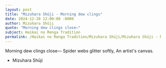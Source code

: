 ```yaml
---
layout: post
title: "Mizuhara Shūji - Morning dew clings"
date: 2024-12-28 12:00:00 -0000
author: Mizuhara Shūji
quote: "Morning dew clings close—"
subject: Haikai no Renga Tradition
permalink: /Haikai no Renga Tradition/Mizuhara Shūji/Mizuhara Shūji - Morning dew clings
---
```


Morning dew clings close—
Spider webs glitter softly,
An artist's canvas.

- Mizuhara Shūji
